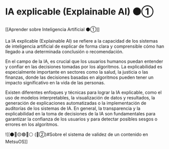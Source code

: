 # IA explicable (Explainable AI) ⚫①

[[Aprender sobre Inteligencia Artificial ⚫①]]

La IA explicable (Explainable AI) se refiere a la capacidad de los sistemas de inteligencia artificial de explicar de forma clara y comprensible cómo han llegado a una determinada conclusión o recomendación. 

En el campo de la IA, es crucial que los usuarios humanos puedan entender y confiar en las decisiones tomadas por los algoritmos. La explicabilidad es especialmente importante en sectores como la salud, la justicia o las finanzas, donde las decisiones basadas en algoritmos pueden tener un impacto significativo en la vida de las personas.

Existen diferentes enfoques y técnicas para lograr la IA explicable, como el uso de modelos interpretables, la visualización de datos y resultados, la generación de explicaciones automatizadas o la implementación de auditorías de los sistemas de IA. En general, la transparencia y la explicabilidad en la toma de decisiones de la IA son fundamentales para garantizar la confianza de los usuarios y para detectar posibles sesgos o errores en los algoritmos.

![[⚫🔴🟡🟢🔵⚪ (🔴②)#Sobre el sistema de validez de un contenido en MetsuOS]]